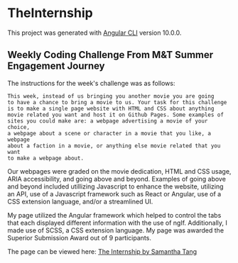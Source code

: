 # TheInternship

This project was generated with [Angular CLI](https://github.com/angular/angular-cli) version 10.0.0.

## Weekly Coding Challenge From M&T Summer Engagement Journey

The instructions for the week's challenge was as follows:

```
This week, instead of us bringing you another movie you are going 
to have a chance to bring a movie to us. Your task for this challenge
is to make a single page website with HTML and CSS about anything 
movie related you want and host it on Github Pages. Some examples of 
sites you could make are: a webpage advertising a movie of your choice,
a webpage about a scene or character in a movie that you like, a webpage
about a faction in a movie, or anything else movie related that you want
to make a webpage about.
```

Our webpages were graded on the movie dedication, HTML and CSS usage, ARIA accessibility, and going above and beyond. Examples of going above and beyond included utillizing Javascript to enhance the website, utilizing an API, use of a Javascript framework such as React or Angular, use of a CSS extension language, and/or a streamlined UI.

My page utilized the Angular framework which helped to control the tabs that each displayed different information with the use of ngIf. Additionally, I made use of SCSS, a CSS extension language. My page was awarded the Superior Submission Award out of 9 participants.

The page can be viewed here: [The Internship by Samantha Tang](https://stang10.github.io/theinternship/)
